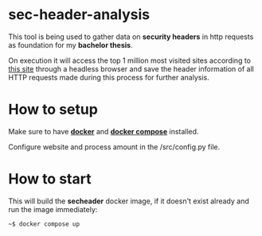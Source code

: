 # sec-header-analysis

This tool is being used to gather data on **security headers** in http requests as foundation for my **bachelor thesis**.

On execution it will access the top 1 million most visited sites according to [this site](https://tranco-list.eu/) through a headless browser and save the header information of all HTTP requests made during this process for further analysis.

# How to setup

Make sure to have **[docker](https://docs.docker.com/engine/install/)** and **[docker compose](https://docs.docker.com/compose/)** installed.

Configure website and process amount in the /src/config.py file.

# How to start

This will build the **secheader** docker image, if it doesn't exist already and run the image immediately:
```console
~$ docker compose up
```
